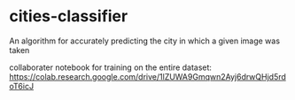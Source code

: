 # cities-classifier
 An algorithm for accurately predicting the city in which a given image was taken

collaborater notebook for training on the entire dataset:
https://colab.research.google.com/drive/1lZUWA9Gmqwn2Ayj6drwQHjd5rdoT6icJ